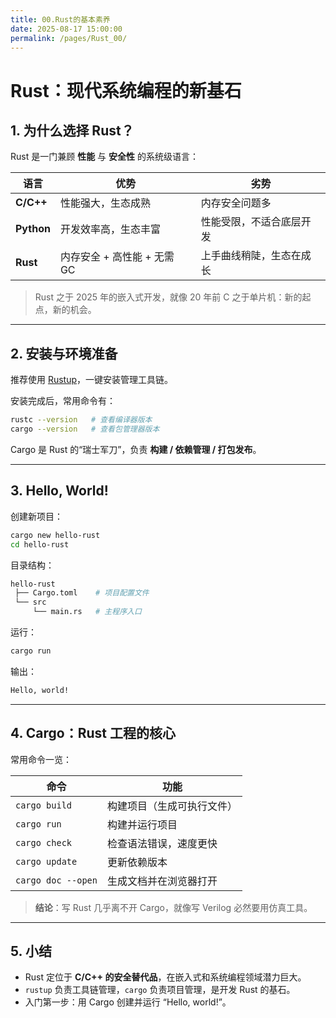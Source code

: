 ```yaml
---
title: 00.Rust的基本素养
date: 2025-08-17 15:00:00
permalink: /pages/Rust_00/
---
```


# **Rust：现代系统编程的新基石**

## **1. 为什么选择 Rust？**

Rust 是一门兼顾 **性能** 与 **安全性** 的系统级语言：  

| 语言     | 优势                                   | 劣势                    |
| -------- | -------------------------------------- | ----------------------- |
| **C/C++** | 性能强大，生态成熟                     | 内存安全问题多          |
| **Python** | 开发效率高，生态丰富                   | 性能受限，不适合底层开发 |
| **Rust**   | 内存安全 + 高性能 + 无需 GC            | 上手曲线稍陡，生态在成长 |

> Rust 之于 2025 年的嵌入式开发，就像 20 年前 C 之于单片机：新的起点，新的机会。  

---

## **2. 安装与环境准备**

推荐使用 [Rustup](https://www.rust-lang.org/)，一键安装管理工具链。  

安装完成后，常用命令有：  

```bash
rustc --version   # 查看编译器版本
cargo --version   # 查看包管理器版本
```

Cargo 是 Rust 的“瑞士军刀”，负责 **构建 / 依赖管理 / 打包发布**。

------

## **3. Hello, World!**

创建新项目：

```bash
cargo new hello-rust
cd hello-rust
```

目录结构：

```bash
hello-rust
 ├── Cargo.toml    # 项目配置文件
 └── src
     └── main.rs   # 主程序入口
```

运行：

```bash
cargo run
```

输出：

```bash
Hello, world!
```

------

## **4. Cargo：Rust 工程的核心**

常用命令一览：

| 命令               | 功能                       |
| ------------------ | -------------------------- |
| `cargo build`      | 构建项目（生成可执行文件） |
| `cargo run`        | 构建并运行项目             |
| `cargo check`      | 检查语法错误，速度更快     |
| `cargo update`     | 更新依赖版本               |
| `cargo doc --open` | 生成文档并在浏览器打开     |

> **结论**：写 Rust 几乎离不开 Cargo，就像写 Verilog 必然要用仿真工具。

------

## **5. 小结**

- Rust 定位于 **C/C++ 的安全替代品**，在嵌入式和系统编程领域潜力巨大。
- `rustup` 负责工具链管理，`cargo` 负责项目管理，是开发 Rust 的基石。
- 入门第一步：用 Cargo 创建并运行 “Hello, world!”。
